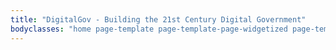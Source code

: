 ```yaml
---
title: "DigitalGov - Building the 21st Century Digital Government"
bodyclasses: "home page-template page-template-page-widgetized page-template-page-widgetized-php page page-id-472 tribe-js fwidth unboxed hidetitle centercatnav bodybg1"
---
```

